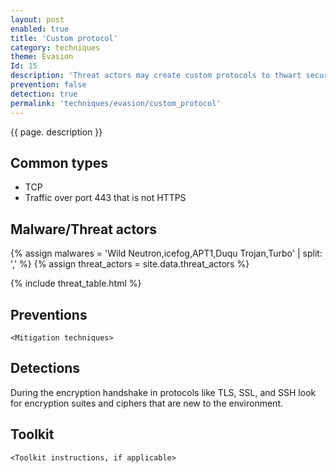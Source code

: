 ```yaml
---
layout: post
enabled: true
title: 'Custom protocol'
category: techniques
theme: Evasion
Id: 15
description: 'Threat actors may create custom protocols to thwart security controls from reading/interpreting the data in transit.'
prevention: false
detection: true
permalink: 'techniques/evasion/custom_protocol'
---
```

{{ page. description }}

## Common types

* TCP
* Traffic over port 443 that is not HTTPS

## Malware/Threat actors

{% assign malwares = 'Wild Neutron,icefog,APT1,Duqu Trojan,Turbo' | split: ',' %}
{% assign threat_actors = site.data.threat_actors %}

{% include threat_table.html %}

## Preventions

`<Mitigation techniques>`

## Detections

During the encryption handshake in protocols like TLS, SSL, and SSH look for encryption suites and ciphers that are new to the environment.

## Toolkit

`<Toolkit instructions, if applicable>`
